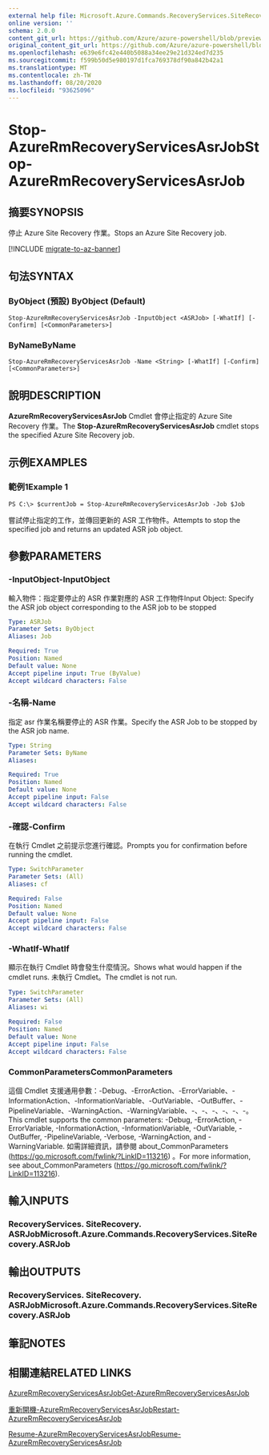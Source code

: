 ```yaml
---
external help file: Microsoft.Azure.Commands.RecoveryServices.SiteRecovery.dll-Help.xml
online version: ''
schema: 2.0.0
content_git_url: https://github.com/Azure/azure-powershell/blob/preview/src/ResourceManager/RecoveryServices.SiteRecovery/Commands.RecoveryServices.SiteRecovery/help/Stop-AzureRmRecoveryServicesAsrJob.md
original_content_git_url: https://github.com/Azure/azure-powershell/blob/preview/src/ResourceManager/RecoveryServices.SiteRecovery/Commands.RecoveryServices.SiteRecovery/help/Stop-AzureRmRecoveryServicesAsrJob.md
ms.openlocfilehash: e639e6fc42e440b5088a34ee29e21d324ed7d235
ms.sourcegitcommit: f599b50d5e980197d1fca769378df90a842b42a1
ms.translationtype: MT
ms.contentlocale: zh-TW
ms.lasthandoff: 08/20/2020
ms.locfileid: "93625096"
---
```

# <span data-ttu-id="bd114-101">Stop-AzureRmRecoveryServicesAsrJob</span><span class="sxs-lookup"><span data-stu-id="bd114-101">Stop-AzureRmRecoveryServicesAsrJob</span></span>

## <span data-ttu-id="bd114-102">摘要</span><span class="sxs-lookup"><span data-stu-id="bd114-102">SYNOPSIS</span></span>
<span data-ttu-id="bd114-103">停止 Azure Site Recovery 作業。</span><span class="sxs-lookup"><span data-stu-id="bd114-103">Stops an Azure Site Recovery job.</span></span>

[!INCLUDE [migrate-to-az-banner](../../includes/migrate-to-az-banner.md)]

## <span data-ttu-id="bd114-104">句法</span><span class="sxs-lookup"><span data-stu-id="bd114-104">SYNTAX</span></span>

### <span data-ttu-id="bd114-105">ByObject (預設) </span><span class="sxs-lookup"><span data-stu-id="bd114-105">ByObject (Default)</span></span>
```
Stop-AzureRmRecoveryServicesAsrJob -InputObject <ASRJob> [-WhatIf] [-Confirm] [<CommonParameters>]
```

### <span data-ttu-id="bd114-106">ByName</span><span class="sxs-lookup"><span data-stu-id="bd114-106">ByName</span></span>
```
Stop-AzureRmRecoveryServicesAsrJob -Name <String> [-WhatIf] [-Confirm] [<CommonParameters>]
```

## <span data-ttu-id="bd114-107">說明</span><span class="sxs-lookup"><span data-stu-id="bd114-107">DESCRIPTION</span></span>
<span data-ttu-id="bd114-108">**AzureRmRecoveryServicesAsrJob** Cmdlet 會停止指定的 Azure Site Recovery 作業。</span><span class="sxs-lookup"><span data-stu-id="bd114-108">The **Stop-AzureRmRecoveryServicesAsrJob** cmdlet stops the specified Azure Site Recovery job.</span></span>

## <span data-ttu-id="bd114-109">示例</span><span class="sxs-lookup"><span data-stu-id="bd114-109">EXAMPLES</span></span>

### <span data-ttu-id="bd114-110">範例1</span><span class="sxs-lookup"><span data-stu-id="bd114-110">Example 1</span></span>
```
PS C:\> $currentJob = Stop-AzureRmRecoveryServicesAsrJob -Job $Job
```

<span data-ttu-id="bd114-111">嘗試停止指定的工作，並傳回更新的 ASR 工作物件。</span><span class="sxs-lookup"><span data-stu-id="bd114-111">Attempts to stop the specified job and returns an updated ASR job object.</span></span>

## <span data-ttu-id="bd114-112">參數</span><span class="sxs-lookup"><span data-stu-id="bd114-112">PARAMETERS</span></span>

### <span data-ttu-id="bd114-113">-InputObject</span><span class="sxs-lookup"><span data-stu-id="bd114-113">-InputObject</span></span>
<span data-ttu-id="bd114-114">輸入物件：指定要停止的 ASR 作業對應的 ASR 工作物件</span><span class="sxs-lookup"><span data-stu-id="bd114-114">Input Object: Specify the ASR job object corresponding to the ASR job to be stopped</span></span>

```yaml
Type: ASRJob
Parameter Sets: ByObject
Aliases: Job

Required: True
Position: Named
Default value: None
Accept pipeline input: True (ByValue)
Accept wildcard characters: False
```

### <span data-ttu-id="bd114-115">-名稱</span><span class="sxs-lookup"><span data-stu-id="bd114-115">-Name</span></span>
<span data-ttu-id="bd114-116">指定 asr 作業名稱要停止的 ASR 作業。</span><span class="sxs-lookup"><span data-stu-id="bd114-116">Specify the ASR Job to be stopped by the ASR job name.</span></span>

```yaml
Type: String
Parameter Sets: ByName
Aliases: 

Required: True
Position: Named
Default value: None
Accept pipeline input: False
Accept wildcard characters: False
```

### <span data-ttu-id="bd114-117">-確認</span><span class="sxs-lookup"><span data-stu-id="bd114-117">-Confirm</span></span>
<span data-ttu-id="bd114-118">在執行 Cmdlet 之前提示您進行確認。</span><span class="sxs-lookup"><span data-stu-id="bd114-118">Prompts you for confirmation before running the cmdlet.</span></span>

```yaml
Type: SwitchParameter
Parameter Sets: (All)
Aliases: cf

Required: False
Position: Named
Default value: None
Accept pipeline input: False
Accept wildcard characters: False
```

### <span data-ttu-id="bd114-119">-WhatIf</span><span class="sxs-lookup"><span data-stu-id="bd114-119">-WhatIf</span></span>
<span data-ttu-id="bd114-120">顯示在執行 Cmdlet 時會發生什麼情況。</span><span class="sxs-lookup"><span data-stu-id="bd114-120">Shows what would happen if the cmdlet runs.</span></span> <span data-ttu-id="bd114-121">未執行 Cmdlet。</span><span class="sxs-lookup"><span data-stu-id="bd114-121">The cmdlet is not run.</span></span>

```yaml
Type: SwitchParameter
Parameter Sets: (All)
Aliases: wi

Required: False
Position: Named
Default value: None
Accept pipeline input: False
Accept wildcard characters: False
```

### <span data-ttu-id="bd114-122">CommonParameters</span><span class="sxs-lookup"><span data-stu-id="bd114-122">CommonParameters</span></span>
<span data-ttu-id="bd114-123">這個 Cmdlet 支援通用參數：-Debug、-ErrorAction、-ErrorVariable、-InformationAction、-InformationVariable、-OutVariable、-OutBuffer、-PipelineVariable、-WarningAction、-WarningVariable、-、-、-、-、-、-。</span><span class="sxs-lookup"><span data-stu-id="bd114-123">This cmdlet supports the common parameters: -Debug, -ErrorAction, -ErrorVariable, -InformationAction, -InformationVariable, -OutVariable, -OutBuffer, -PipelineVariable, -Verbose, -WarningAction, and -WarningVariable.</span></span> <span data-ttu-id="bd114-124">如需詳細資訊，請參閱 about_CommonParameters (https://go.microsoft.com/fwlink/?LinkID=113216) 。</span><span class="sxs-lookup"><span data-stu-id="bd114-124">For more information, see about_CommonParameters (https://go.microsoft.com/fwlink/?LinkID=113216).</span></span>

## <span data-ttu-id="bd114-125">輸入</span><span class="sxs-lookup"><span data-stu-id="bd114-125">INPUTS</span></span>

### <span data-ttu-id="bd114-126">RecoveryServices. SiteRecovery. ASRJob</span><span class="sxs-lookup"><span data-stu-id="bd114-126">Microsoft.Azure.Commands.RecoveryServices.SiteRecovery.ASRJob</span></span>

## <span data-ttu-id="bd114-127">輸出</span><span class="sxs-lookup"><span data-stu-id="bd114-127">OUTPUTS</span></span>

### <span data-ttu-id="bd114-128">RecoveryServices. SiteRecovery. ASRJob</span><span class="sxs-lookup"><span data-stu-id="bd114-128">Microsoft.Azure.Commands.RecoveryServices.SiteRecovery.ASRJob</span></span>

## <span data-ttu-id="bd114-129">筆記</span><span class="sxs-lookup"><span data-stu-id="bd114-129">NOTES</span></span>

## <span data-ttu-id="bd114-130">相關連結</span><span class="sxs-lookup"><span data-stu-id="bd114-130">RELATED LINKS</span></span>

[<span data-ttu-id="bd114-131">AzureRmRecoveryServicesAsrJob</span><span class="sxs-lookup"><span data-stu-id="bd114-131">Get-AzureRmRecoveryServicesAsrJob</span></span>](./Get-AzureRmRecoveryServicesAsrJob.md)

[<span data-ttu-id="bd114-132">重新開機-AzureRmRecoveryServicesAsrJob</span><span class="sxs-lookup"><span data-stu-id="bd114-132">Restart-AzureRmRecoveryServicesAsrJob</span></span>](./Restart-AzureRmRecoveryServicesAsrJob.md)

[<span data-ttu-id="bd114-133">Resume-AzureRmRecoveryServicesAsrJob</span><span class="sxs-lookup"><span data-stu-id="bd114-133">Resume-AzureRmRecoveryServicesAsrJob</span></span>](./Resume-AzureRmRecoveryServicesAsrJob.md)
